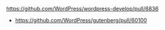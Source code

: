 https://github.com/WordPress/wordpress-develop/pull/6836

-   https://github.com/WordPress/gutenberg/pull/60100
